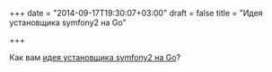 +++
date = "2014-09-17T19:30:07+03:00"
draft = false
title = "Идея установщика symfony2 на Go"

+++

<p>Как вам <a href="https://github.com/symfony/symfony/issues/11901#issuecomment-55377167">идея установщика symfony2 на Go</a>?</p>

